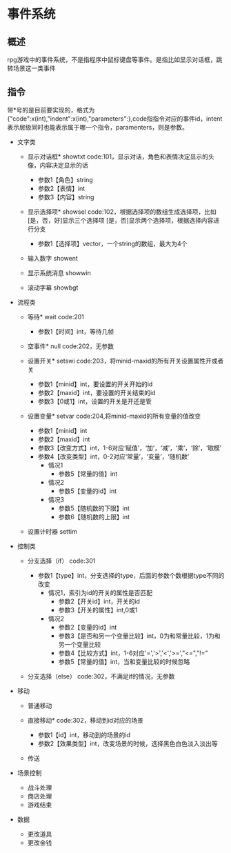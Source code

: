 # 事件系统

## 概述

rpg游戏中的事件系统，不是指程序中鼠标键盘等事件。是指比如显示对话框，跳转场景这一类事件

## 指令

带*号的是目前要实现的，格式为{"code":x(int),"indent":x(int),"parameters":[](vector)},code指指令对应的事件id，intent表示层级同时也能表示属于哪一个指令，paramenters，则是参数。

- 文字类
  - 显示对话框* showtxt
    code:101，显示对话，角色和表情决定显示的头像，内容决定显示的话
    - 参数1【角色】string
    - 参数2【表情】int
    - 参数3【内容】string

  - 显示选择项* showsel
    code:102，根据选择项的数组生成选择项，比如[是，否，好]显示三个选择项
    [是，否]显示两个选择项，根据选择内容进行分支
    - 参数1【选择项】vector<string>，一个string的数组，最大为4个

  - 输入数字 showent

  - 显示系统消息 showwin

  - 滚动字幕 showbgt

- 流程类

  - 等待* wait
    code:201
    - 参数1【时间】int，等待几帧

  - 空事件* null
    code:202，无参数

  - 设置开关* setswi
    code:203，将minid-maxid的所有开关设置属性开或者关
    - 参数1【minid】int，要设置的开关开始的id
    - 参数2【maxid】int，要设置的开关结束的id
    - 参数3【0或1】int，设置的开关是开还是管

  - 设置变量* setvar
    code:204,将minid-maxid的所有变量的值改变
    - 参数1【minid】int
    - 参数2【maxid】int
    - 参数3【改变方式】int，1-6对应‘赋值’，‘加’，‘减’，‘乘’，‘除’，‘取模’
    - 参数4【改变类型】int，0-2对应‘常量’，‘变量’，‘随机数’
      - 情况1
        - 参数5【常量的值】int
      - 情况2
        - 参数5【变量的id】int
      - 情况3
        - 参数5【随机数的下限】int
        - 参数6【随机数的上限】int

  - 设置计时器 settim
  
- 控制类

  - 分支选择（if）
    code:301
    - 参数1【type】int，分支选择的type，后面的参数个数根据type不同的改变
      - 情况1，索引为id的开关的属性是否匹配
        - 参数2【开关id】int，开关的id
        - 参数3【开关的属性】int,0或1
      - 情况2
        - 参数2【变量的id】int
        - 参数3【是否和另一个变量比较】int，0为和常量比较，1为和另一个变量比较
        - 参数4【比较方式】int，1-6对应'=','>','<','>=',"<=","!="
        - 参数5【常量的值】int，当和变量比较的时候忽略

  - 分支选择（else）
    code:302，不满足if的情况，无参数

- 移动
  - 普通移动

  - 直接移动*
    code:302，移动到id对应的场景
    - 参数1【id】int，移动到的场景的id
    - 参数2【效果类型】int，改变场景的时候，选择黑色白色淡入淡出等

  - 传送

- 场景控制
  - 战斗处理
  - 商店处理
  - 游戏结束

- 数据
  - 更改道具
  - 更改金钱




